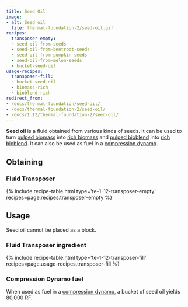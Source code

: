 ```yaml
---
title: Seed Oil
image:
- alt: Seed oil
  file: thermal-foundation-2/seed-oil.gif
recipes:
  transposer-empty:
  - seed-oil-from-seeds
  - seed-oil-from-beetroot-seeds
  - seed-oil-from-pumpkin-seeds
  - seed-oil-from-melon-seeds
  - bucket-seed-oil
usage-recipes:
  transposer-fill:
  - bucket-seed-oil
  - biomass-rich
  - bioblend-rich
redirect_from:
- /docs/thermal-foundation/seed-oil/
- /docs/thermal-foundation-2/seed-oil/
- /docs/1.12/thermal-foundation-2/seed-oil/
---
```


**Seed oil** is a fluid obtained from various kinds of seeds. It can be used to
turn [pulped biomass](/docs/1.12/thermal-foundation/pulped-biomass/) into [rich
biomass](/docs/1.12/thermal-foundation/rich-biomass/) and [pulped
bioblend](/docs/1.12/thermal-foundation/pulped-bioblend/) into [rich
bioblend](/docs/1.12/thermal-foundation/rich-bioblend/). It can also be used as fuel
in a [compression dynamo](/docs/1.12/thermal-expansion/compression-dynamo/).


Obtaining
---------

### Fluid Transposer
{% include recipe-table.html type='te-1-12-transposer-empty' recipes=page.recipes.transposer-empty %}


Usage
-----

Seed oil cannot be placed as a block.

### Fluid Transposer ingredient
{% include recipe-table.html type='te-1-12-transposer-fill' recipes=page.usage-recipes.transposer-fill %}

### Compression Dynamo fuel
When used as fuel in a [compression
dynamo](/docs/1.12/thermal-expansion/compression-dynamo/), a bucket of seed oil
yields 80,000 RF.
